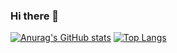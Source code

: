 ### Hi there 👋

[![Anurag's GitHub stats](https://github-readme-stats.vercel.app/api?username=fajri-rasid1st&count_private=true&theme=onedark)](https://github.com/anuraghazra/github-readme-stats)
[![Top Langs](https://github-readme-stats.vercel.app/api/top-langs/?username=fajri-rasid1st&langs_count=7&layout=compact&theme=onedark)](https://github.com/anuraghazra/github-readme-stats)

<!--
**fajri-rasid1st/fajri-rasid1st** is a ✨ _special_ ✨ repository because its `README.md` (this file) appears on your GitHub profile.

Here are some ideas to get you started:

- 🔭 I’m currently working on ...
- 🌱 I’m currently learning ...
- 👯 I’m looking to collaborate on ...
- 🤔 I’m looking for help with ...
- 💬 Ask me about ...
- 📫 How to reach me: ...
- 😄 Pronouns: ...
- ⚡ Fun fact: ...
-->
